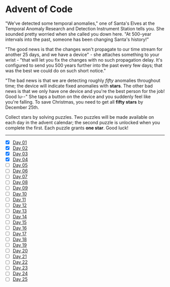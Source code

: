 # Advent of Code

"We've detected some temporal anomalies," one of Santa's Elves at the Temporal Anomaly Research and Detection Instrument Station tells you. She sounded pretty worried when she called you down here. "At 500-year intervals into the past, someone has been changing Santa's history!"

"The good news is that the changes won't propagate to our time stream for another 25 days, and we have a device" - she attaches something to your wrist - "that will let you fix the changes with no such propagation delay. It's configured to send you 500 years further into the past every few days; that was the best we could do on such short notice."

"The bad news is that we are detecting roughly _fifty_ anomalies throughout time; the device will indicate fixed anomalies with __stars__. The other bad news is that we only have one device and you're the best person for the job! Good lu--" She taps a button on the device and you suddenly feel like you're falling. To save Christmas, you need to get all __fifty stars__ by December 25th.

Collect stars by solving puzzles. Two puzzles will be made available on each day in the advent calendar; the second puzzle is unlocked when you complete the first. Each puzzle grants __one star__. Good luck!

***

- [x] [Day 01](day_01)
- [x] [Day 02](day_02)
- [x] [Day 03](day_03)
- [x] [Day 04](day_04)
- [ ] [Day 05]()
- [ ] [Day 06]()
- [ ] [Day 07]()
- [ ] [Day 08]()
- [ ] [Day 09]()
- [ ] [Day 10]()
- [ ] [Day 11]()
- [ ] [Day 12]()
- [ ] [Day 13]()
- [ ] [Day 14]()
- [ ] [Day 15]()
- [ ] [Day 16]()
- [ ] [Day 17]()
- [ ] [Day 18]()
- [ ] [Day 19]()
- [ ] [Day 20]()
- [ ] [Day 21]()
- [ ] [Day 22]()
- [ ] [Day 23]()
- [ ] [Day 24]()
- [ ] [Day 25]()